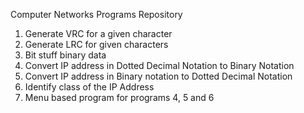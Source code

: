 Computer Networks Programs Repository
1. Generate VRC for a given character
2. Generate LRC for given characters
3. Bit stuff binary data
4. Convert IP address in Dotted Decimal Notation to Binary Notation
5. Convert IP address in Binary notation to Dotted Decimal Notation
6. Identify class of the IP Address
7. Menu based program for programs 4, 5 and 6
